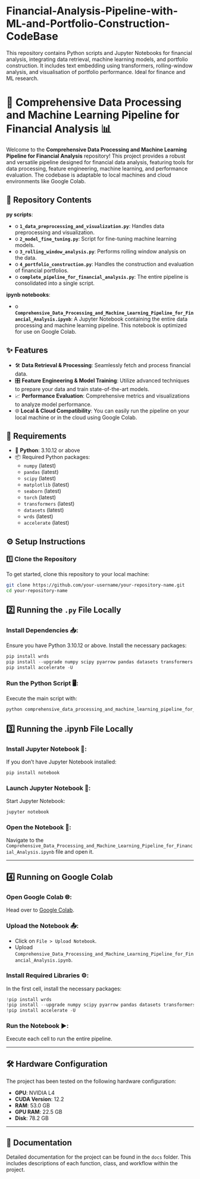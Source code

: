 # Financial-Analysis-Pipeline-with-ML-and-Portfolio-Construction-CodeBase
This repository contains Python scripts and Jupyter Notebooks for financial analysis, integrating data retrieval, machine learning models, and portfolio construction. It includes text embedding using transformers, rolling-window analysis, and visualisation of portfolio performance. Ideal for finance and ML research.

# 🚀 Comprehensive Data Processing and Machine Learning Pipeline for Financial Analysis 📊

Welcome to the **Comprehensive Data Processing and Machine Learning Pipeline for Financial Analysis** repository! This project provides a robust and versatile pipeline designed for financial data analysis, featuring tools for data processing, feature engineering, machine learning, and performance evaluation. The codebase is adaptable to local machines and cloud environments like Google Colab.

## 📂 Repository Contents

**py scripts**:
- o	**`1_data_preprocessing_and_visualization.py`**: Handles data preprocessing and visualization.
- o	**`2_model_fine_tuning.py`**: Script for fine-tuning machine learning models.
- o	**`3_rolling_window_analysis.py`**: Performs rolling window analysis on the data.
- o	**`4_portfolio_construction.py`**: Handles the construction and evaluation of financial portfolios.
- o	**`complete_pipeline_for_financial_analysis.py`**: The entire pipeline is consolidated into a single script.

**ipynb notebooks**:
- o	**`Comprehensive_Data_Processing_and_Machine_Learning_Pipeline_for_Financial_Analysis.ipynb`**: A Jupyter Notebook containing the entire data processing and machine learning pipeline. This notebook is optimized for use on Google Colab.

## ✨ Features

- 🛠️ **Data Retrieval & Processing**: Seamlessly fetch and process financial data.
- 🎛️ **Feature Engineering & Model Training**: Utilize advanced techniques to prepare your data and train state-of-the-art models.
- 📈 **Performance Evaluation**: Comprehensive metrics and visualizations to analyze model performance.
- 🌐 **Local & Cloud Compatibility**: You can easily run the pipeline on your local machine or in the cloud using Google Colab.

## 🔧 Requirements

- 🐍 **Python**: 3.10.12 or above
- 📦 Required Python packages:
  - `numpy` (latest)
  - `pandas` (latest)
  - `scipy` (latest)
  - `matplotlib` (latest)
  - `seaborn` (latest)
  - `torch` (latest)
  - `transformers` (latest)
  - `datasets` (latest)
  - `wrds` (latest)
  - `accelerate` (latest)

## ⚙️ Setup Instructions

### 1️⃣ Clone the Repository

To get started, clone this repository to your local machine:

```bash
git clone https://github.com/your-username/your-repository-name.git
cd your-repository-name
```

## 2️⃣ Running the `.py` File Locally

### Install Dependencies 📥:

Ensure you have Python 3.10.12 or above. Install the necessary packages:

```python
pip install wrds
pip install --upgrade numpy scipy pyarrow pandas datasets transformers
pip install accelerate -U
```

### Run the Python Script 🖥️:
Execute the main script with:

```bash
python comprehensive_data_processing_and_machine_learning_pipeline_for_financial_analysis.py
```

## 3️⃣ Running the .ipynb File Locally

### Install Jupyter Notebook 📓:
If you don’t have Jupyter Notebook installed:

```bash
pip install notebook
```

### Launch Jupyter Notebook 🚀:
Start Jupyter Notebook:

```bash
jupyter notebook
```

### Open the Notebook 📂:
Navigate to the `Comprehensive_Data_Processing_and_Machine_Learning_Pipeline_for_Financial_Analysis.ipynb` file and open it.

---

## 4️⃣ Running on Google Colab

### Open Google Colab 🌐:
Head over to [Google Colab](https://colab.research.google.com/).

### Upload the Notebook 📤:
- Click on `File > Upload Notebook`.
- Upload `Comprehensive_Data_Processing_and_Machine_Learning_Pipeline_for_Financial_Analysis.ipynb`.

### Install Required Libraries ⚙️:
In the first cell, install the necessary packages:

```python
!pip install wrds
!pip install --upgrade numpy scipy pyarrow pandas datasets transformers
!pip install accelerate -U
```

### Run the Notebook ▶️:
Execute each cell to run the entire pipeline.

---

## 🛠️ Hardware Configuration

The project has been tested on the following hardware configuration:

- **GPU**: NVIDIA L4
- **CUDA Version**: 12.2
- **RAM**: 53.0 GB
- **GPU RAM**: 22.5 GB
- **Disk**: 78.2 GB

---

## 📑 Documentation

Detailed documentation for the project can be found in the `docs` folder. This includes descriptions of each function, class, and workflow within the project.
